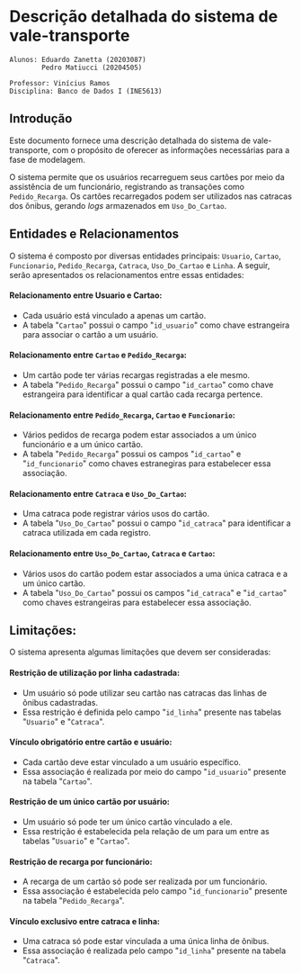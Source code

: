 # Descrição detalhada do sistema de vale-transporte
```
Alunos: Eduardo Zanetta (20203087)
        Pedro Matiucci (20204505)
        
Professor: Vinícius Ramos
Disciplina: Banco de Dados I (INE5613)
```
## Introdução
Este documento fornece uma descrição detalhada do sistema de vale-transporte, com o propósito de oferecer as informações necessárias para a fase de modelagem.

O sistema permite que os usuários recarreguem seus cartões por meio da assistência de um funcionário, registrando as transações como `Pedido_Recarga`. Os cartões recarregados podem ser utilizados nas catracas dos ônibus, gerando *logs* armazenados em `Uso_Do_Cartao`.

## Entidades e Relacionamentos
O sistema é composto por diversas entidades principais: `Usuario`, `Cartao`, `Funcionario`, `Pedido_Recarga`, `Catraca`, `Uso_Do_Cartao` e `Linha`. A seguir, serão apresentados os relacionamentos entre essas entidades:

#### Relacionamento entre Usuario e Cartao:
- Cada usuário está vinculado a apenas um cartão.
- A tabela "`Cartao`" possui o campo "`id_usuario`" como chave estrangeira para associar o cartão a um usuário.

#### Relacionamento entre `Cartao` e `Pedido_Recarga`:
- Um cartão pode ter várias recargas registradas a ele mesmo.
- A tabela "`Pedido_Recarga`" possui o campo "`id_cartao`" como chave estrangeira para identificar a qual cartão cada recarga pertence.

#### Relacionamento entre `Pedido_Recarga`, `Cartao` e `Funcionario`:    
- Vários pedidos de recarga podem estar associados a um único funcionário e a um único cartão.
- A tabela "`Pedido_Recarga`" possui os campos "`id_cartao`" e "`id_funcionario`" como chaves estranegiras para estabelecer essa associação.

#### Relacionamento entre `Catraca` e `Uso_Do_Cartao`:
- Uma catraca pode registrar vários usos do cartão.
- A tabela "`Uso_Do_Cartao`" possui o campo "`id_catraca`" para identificar a catraca utilizada em cada registro.

#### Relacionamento entre `Uso_Do_Cartao`, `Catraca` e `Cartao`:
- Vários usos do cartão podem estar associados a uma única catraca e a um único cartão.
 - A tabela "`Uso_Do_Cartao`" possui os campos "`id_catraca`" e "`id_cartao`" como chaves estrangeiras para estabelecer essa associação.

## Limitações:
O sistema apresenta algumas limitações que devem ser consideradas:

#### Restrição de utilização por linha cadastrada:
- Um usuário só pode utilizar seu cartão nas catracas das linhas de ônibus cadastradas.
- Essa restrição é definida pelo campo "`id_linha`" presente nas tabelas "`Usuario`" e "`Catraca`".

#### Vínculo obrigatório entre cartão e usuário:
- Cada cartão deve estar vinculado a um usuário específico.
- Essa associação é realizada por meio do campo "`id_usuario`" presente na tabela "`Cartao`".

#### Restrição de um único cartão por usuário:
- Um usuário só pode ter um único cartão vinculado a ele.
- Essa restrição é estabelecida pela relação de um para um entre as tabelas "`Usuario`" e "`Cartao`".

#### Restrição de recarga por funcionário:
- A recarga de um cartão só pode ser realizada por um funcionário.
- Essa associação é estabelecida pelo campo "`id_funcionario`" presente na tabela "`Pedido_Recarga`".

#### Vínculo exclusivo entre catraca e linha:
- Uma catraca só pode estar vinculada a uma única linha de ônibus.
- Essa associação é realizada pelo campo "`id_linha`" presente na tabela "`Catraca`".
